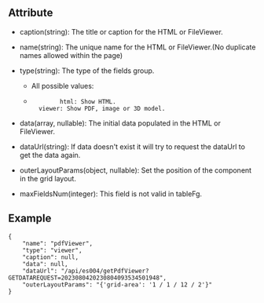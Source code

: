 ## Attribute

  * caption(string): The title or caption for the HTML or FileViewer.

  

  * name(string): The unique name for the HTML or FileViewer.(No duplicate names allowed within the page)

  

  * type(string): The type of the fields group. 
    * All possible values:
    *             html: Show HTML.
            viewer: Show PDF, image or 3D model.
        

  

  * data(array, nullable): The initial data populated in the HTML or FileViewer.

  

  * dataUrl(string): If data doesn't exist it will try to request the dataUrl to get the data again.

  

  * outerLayoutParams(object, nullable): Set the position of the component in the grid layout.

  

  * maxFieldsNum(integer): This field is not valid in tableFg.

## Example

    
    
    {
        "name": "pdfViewer",
        "type": "viewer",
        "caption": null,
        "data": null,
        "dataUrl": "/api/es004/getPdfViewer?GETDATAREQUEST=2023080420230804093534501948",
        "outerLayoutParams": "{'grid-area': '1 / 1 / 12 / 2'}"
    }
    

